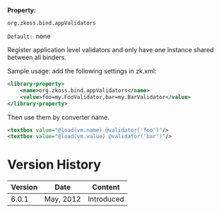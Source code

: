 **Property:**

`org.zkoss.bind.appValidators`

`Default: `none

Register application level validators and only have one instance shared
between all binders.

Sample usage: add the following settings in zk.xml:

```xml
<library-property>
    <name>org.zkoss.bind.appValidators</name>
    <value>foo=my.FooValidator,bar=my.BarValidator</value>
</library-property>
```

Then use them by converter name.

```xml
<textbox value="@load(vm.name) @validator('foo')"/>
<textbox value="@load(vm.value) @validator('bar')"/>
```

# Version History

| Version | Date      | Content    |
|---------|-----------|------------|
| 6.0.1   | May, 2012 | Introduced |
